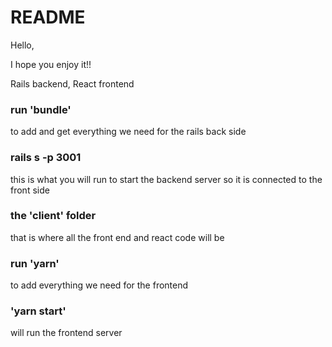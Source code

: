 # README

Hello, 

I hope you enjoy it!!

Rails backend, React frontend

### run 'bundle'

to add and get everything we need for the rails back side

### rails s -p 3001

this is what you will run to start the backend server 
  so it is connected to the front side

### the 'client' folder

that is where all the front end and react code will be

### run 'yarn'

to add everything we need for the frontend

### 'yarn start'

will run the frontend server

